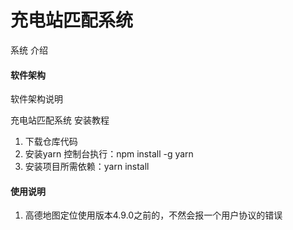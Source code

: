 # 充电站匹配系统

系统 介绍


#### 软件架构
软件架构说明


充电站匹配系统
 安装教程

1.  下载仓库代码
2.  安装yarn 控制台执行：npm install -g yarn 
3.  安装项目所需依赖：yarn install

#### 使用说明

1.  高德地图定位使用版本4.9.0之前的，不然会报一个用户协议的错误


